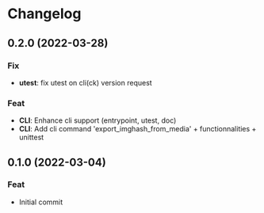 # Changelog
## 0.2.0 (2022-03-28)

### Fix

- **utest**: fix utest on cli(ck) version request

### Feat

- **CLI**: Enhance cli support (entrypoint, utest, doc)
- **CLI**: Add cli command 'export_imghash_from_media' + functionnalities + unittest

## 0.1.0 (2022-03-04)

### Feat

- Initial commit

